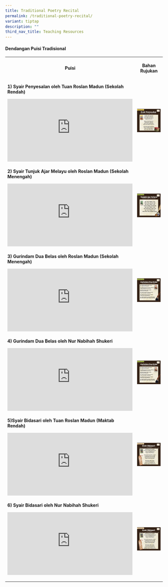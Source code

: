 ```yaml
---
title: Traditional Poetry Recital
permalink: /traditional-poetry-recital/
variant: tiptap
description: ""
third_nav_title: Teaching Resources
---
```

<h4><strong>Dendangan Puisi Tradisional</strong></h4>
<p></p>
<p></p>
<table style="minWidth: 50px">
<colgroup>
<col>
<col>
</colgroup>
<tbody>
<tr>
<th rowspan="1" colspan="1">
<p><strong>Puisi</strong>
</p>
</th>
<th rowspan="1" colspan="1">
<p>Bahan Rujukan</p>
</th>
</tr>
<tr>
<td rowspan="1" colspan="1">
<p><strong>1) Syair Penyesalan oleh Tuan Roslan Madun (Sekolah Rendah)</strong>
</p>
<p></p>
<div class="iframe-wrapper">
<iframe height="200" width="400" allowfullscreen="true" frameborder="0" src="https://www.youtube.com/embed/xJd1_Tk9pmk?si=pNud2IYshZ1OBl1R"></iframe>
</div>
</td>
<td rowspan="1" colspan="1"><a class="isomer-image-wrapper" href="/files/syair_penyesalan_compressed.pdf"><img style="width: 100%" height="auto" width="100%" alt="" src="/images/jpg_syair_penyesalan.jpg"></a>
</td>
</tr>
<tr>
<td rowspan="1" colspan="1">
<p><strong>2) Syair Tunjuk Ajar Melayu oleh Roslan Madun (Sekolah Menengah)</strong>
</p>
<div class="iframe-wrapper">
<iframe height="200" width="400" allowfullscreen="true" frameborder="0" src="https://www.youtube.com/embed/-zE50nKoWFo?si=S37QHbYk-CBQuqAI"></iframe>
</div>
</td>
<td rowspan="1" colspan="1"><a class="isomer-image-wrapper" href="/files/tunjuk_ajar_melayu_compressed.pdf"><img style="width: 100%" height="auto" width="100%" alt="" src="/images/jpg_tunjuk_ajar_melayu.jpg"></a>
</td>
</tr>
<tr>
<td rowspan="1" colspan="1">
<p><strong>3) Gurindam Dua Belas oleh Roslan Madun (Sekolah Menengah)</strong>
</p>
<div class="iframe-wrapper">
<iframe height="200" width="400" allowfullscreen="true" frameborder="0" src="https://www.youtube.com/embed/OVSdWtaXfC8?si=hcolpYYOocH6ikXe"></iframe>
</div>
</td>
<td rowspan="1" colspan="1"><a class="isomer-image-wrapper" href="/files/gurindam_dua_belas_compressed.pdf"><img style="width: 100%" height="auto" width="100%" alt="" src="/images/jpg_gurindam_dua_belas.jpg"></a>
</td>
</tr>
<tr>
<td rowspan="1" colspan="1">
<p><strong>4) Gurindam Dua Belas oleh Nur Nabihah Shukeri</strong>
</p>
<div class="iframe-wrapper">
<iframe height="200" width="400" allowfullscreen="true" frameborder="0" src="https://www.youtube.com/embed/s6LscBAnlEI?si=zsV9GoCiTdhpSGut"></iframe>
</div>
</td>
<td rowspan="1" colspan="1">
<div class="isomer-image-wrapper">
<img style="width: 100%" height="auto" width="100%" alt="" src="/images/jpg_gurindam_dua_belas.jpg">
</div>
</td>
</tr>
<tr>
<td rowspan="1" colspan="1">
<p><strong>5)Syair Bidasari oleh Tuan Roslan Madun (Maktab Rendah)</strong>
</p>
<div class="iframe-wrapper">
<iframe height="200" width="400" allowfullscreen="true" frameborder="0" src="https://www.youtube.com/embed/iYtjL_PzlMw?si=4ciI0m9l4qYusAIn"></iframe>
</div>
</td>
<td rowspan="1" colspan="1">
<div class="isomer-image-wrapper">
<img style="width: 100%" height="auto" width="100%" alt="" src="/images/jpg_syair_bidasari.jpg">
</div>
</td>
</tr>
<tr>
<td rowspan="1" colspan="1">
<p><strong>6) Syair Bidasari oleh Nur Nabihah Shukeri</strong>
</p>
<div class="iframe-wrapper">
<iframe height="200" width="400" allowfullscreen="true" frameborder="0" src="https://www.youtube.com/embed/hrOYM67dbJ0?si=dspeHPHpwl_g6t6e"></iframe>
</div>
<p></p>
</td>
<td rowspan="1" colspan="1"><a class="isomer-image-wrapper" href="/files/syair_bidasari_compressed.pdf"><img style="width: 100%" height="auto" width="100%" alt="" src="/images/jpg_syair_bidasari.jpg"></a>
</td>
</tr>
</tbody>
</table>
<p></p>